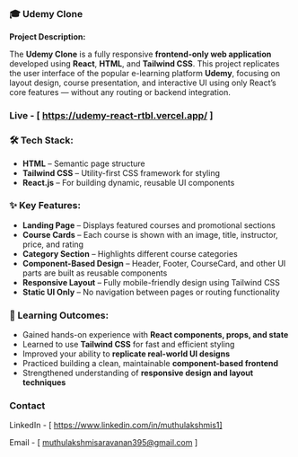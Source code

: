 
### 🎓 Udemy Clone

**Project Description:**

The **Udemy Clone** is a fully responsive **frontend-only web application** developed using **React**, **HTML**, and **Tailwind CSS**. This project replicates the user interface of the popular e-learning platform **Udemy**, focusing on layout design, course presentation, and interactive UI using only React’s core features — without any routing or backend integration.

### Live - [ https://udemy-react-rtbl.vercel.app/ ]

### 🛠 Tech Stack:

* **HTML** – Semantic page structure
* **Tailwind CSS** – Utility-first CSS framework for styling
* **React.js** – For building dynamic, reusable UI components



### ✨ Key Features:

* **Landing Page** – Displays featured courses and promotional sections
* **Course Cards** – Each course is shown with an image, title, instructor, price, and rating
* **Category Section** – Highlights different course categories
* **Component-Based Design** – Header, Footer, CourseCard, and other UI parts are built as reusable components
* **Responsive Layout** – Fully mobile-friendly design using Tailwind CSS
* **Static UI Only** – No navigation between pages or routing functionality



### 🎯 Learning Outcomes:

* Gained hands-on experience with **React components, props, and state**
* Learned to use **Tailwind CSS** for fast and efficient styling
* Improved your ability to **replicate real-world UI designs**
* Practiced building a clean, maintainable **component-based frontend**
* Strengthened understanding of **responsive design and layout techniques**

### Contact
LinkedIn - [ https://www.linkedin.com/in/muthulakshmis1]

Email  - [ muthulakshmisaravanan395@gmail.com ]

